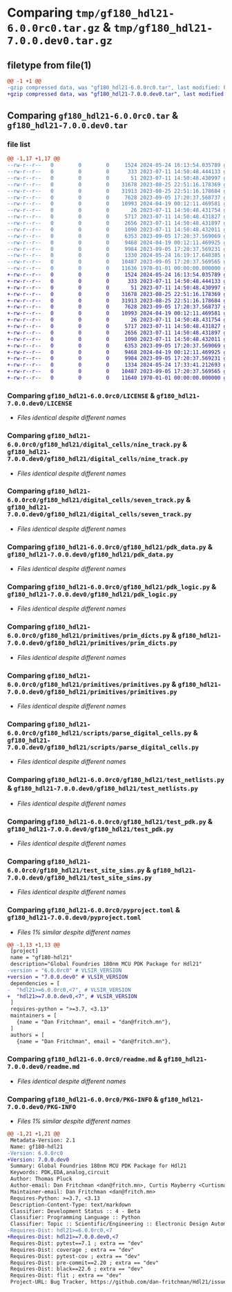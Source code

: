 # Comparing `tmp/gf180_hdl21-6.0.0rc0.tar.gz` & `tmp/gf180_hdl21-7.0.0.dev0.tar.gz`

## filetype from file(1)

```diff
@@ -1 +1 @@
-gzip compressed data, was "gf180_hdl21-6.0.0rc0.tar", last modified: Fri Jan  1 00:00:00 2016, max compression
+gzip compressed data, was "gf180_hdl21-7.0.0.dev0.tar", last modified: Fri Jan  1 00:00:00 2016, max compression
```

## Comparing `gf180_hdl21-6.0.0rc0.tar` & `gf180_hdl21-7.0.0.dev0.tar`

### file list

```diff
@@ -1,17 +1,17 @@
--rw-r--r--   0        0        0     1524 2024-05-24 16:13:54.035789 gf180_hdl21-6.0.0rc0/LICENSE
--rw-r--r--   0        0        0      333 2023-07-11 14:50:48.444133 gf180_hdl21-6.0.0rc0/gf180_hdl21/__init__.py
--rw-r--r--   0        0        0       51 2023-07-11 14:50:48.430997 gf180_hdl21-6.0.0rc0/gf180_hdl21/digital_cells/__init__.py
--rw-r--r--   0        0        0    31678 2023-08-25 22:51:16.178369 gf180_hdl21-6.0.0rc0/gf180_hdl21/digital_cells/nine_track.py
--rw-r--r--   0        0        0    31913 2023-08-25 22:51:16.178684 gf180_hdl21-6.0.0rc0/gf180_hdl21/digital_cells/seven_track.py
--rw-r--r--   0        0        0     7628 2023-09-05 17:20:37.568737 gf180_hdl21-6.0.0rc0/gf180_hdl21/pdk_data.py
--rw-r--r--   0        0        0    10993 2024-04-19 00:12:11.469581 gf180_hdl21-6.0.0rc0/gf180_hdl21/pdk_logic.py
--rw-r--r--   0        0        0       26 2023-07-11 14:50:48.431754 gf180_hdl21-6.0.0rc0/gf180_hdl21/primitives/__init__.py
--rw-r--r--   0        0        0     5717 2023-07-11 14:50:48.431827 gf180_hdl21-6.0.0rc0/gf180_hdl21/primitives/prim_dicts.py
--rw-r--r--   0        0        0     2656 2023-07-11 14:50:48.431897 gf180_hdl21-6.0.0rc0/gf180_hdl21/primitives/primitives.py
--rw-r--r--   0        0        0     1090 2023-07-11 14:50:48.432011 gf180_hdl21-6.0.0rc0/gf180_hdl21/scripts/parse_digital_cells.py
--rw-r--r--   0        0        0     6353 2023-09-05 17:20:37.569069 gf180_hdl21-6.0.0rc0/gf180_hdl21/test_netlists.py
--rw-r--r--   0        0        0     9468 2024-04-19 00:12:11.469925 gf180_hdl21-6.0.0rc0/gf180_hdl21/test_pdk.py
--rw-r--r--   0        0        0     9984 2023-09-05 17:20:37.569231 gf180_hdl21-6.0.0rc0/gf180_hdl21/test_site_sims.py
--rw-r--r--   0        0        0     1330 2024-05-24 16:19:17.640385 gf180_hdl21-6.0.0rc0/pyproject.toml
--rw-r--r--   0        0        0    10487 2023-09-05 17:20:37.569565 gf180_hdl21-6.0.0rc0/readme.md
--rw-r--r--   0        0        0    11636 1970-01-01 00:00:00.000000 gf180_hdl21-6.0.0rc0/PKG-INFO
+-rw-r--r--   0        0        0     1524 2024-05-24 16:13:54.035789 gf180_hdl21-7.0.0.dev0/LICENSE
+-rw-r--r--   0        0        0      333 2023-07-11 14:50:48.444133 gf180_hdl21-7.0.0.dev0/gf180_hdl21/__init__.py
+-rw-r--r--   0        0        0       51 2023-07-11 14:50:48.430997 gf180_hdl21-7.0.0.dev0/gf180_hdl21/digital_cells/__init__.py
+-rw-r--r--   0        0        0    31678 2023-08-25 22:51:16.178369 gf180_hdl21-7.0.0.dev0/gf180_hdl21/digital_cells/nine_track.py
+-rw-r--r--   0        0        0    31913 2023-08-25 22:51:16.178684 gf180_hdl21-7.0.0.dev0/gf180_hdl21/digital_cells/seven_track.py
+-rw-r--r--   0        0        0     7628 2023-09-05 17:20:37.568737 gf180_hdl21-7.0.0.dev0/gf180_hdl21/pdk_data.py
+-rw-r--r--   0        0        0    10993 2024-04-19 00:12:11.469581 gf180_hdl21-7.0.0.dev0/gf180_hdl21/pdk_logic.py
+-rw-r--r--   0        0        0       26 2023-07-11 14:50:48.431754 gf180_hdl21-7.0.0.dev0/gf180_hdl21/primitives/__init__.py
+-rw-r--r--   0        0        0     5717 2023-07-11 14:50:48.431827 gf180_hdl21-7.0.0.dev0/gf180_hdl21/primitives/prim_dicts.py
+-rw-r--r--   0        0        0     2656 2023-07-11 14:50:48.431897 gf180_hdl21-7.0.0.dev0/gf180_hdl21/primitives/primitives.py
+-rw-r--r--   0        0        0     1090 2023-07-11 14:50:48.432011 gf180_hdl21-7.0.0.dev0/gf180_hdl21/scripts/parse_digital_cells.py
+-rw-r--r--   0        0        0     6353 2023-09-05 17:20:37.569069 gf180_hdl21-7.0.0.dev0/gf180_hdl21/test_netlists.py
+-rw-r--r--   0        0        0     9468 2024-04-19 00:12:11.469925 gf180_hdl21-7.0.0.dev0/gf180_hdl21/test_pdk.py
+-rw-r--r--   0        0        0     9984 2023-09-05 17:20:37.569231 gf180_hdl21-7.0.0.dev0/gf180_hdl21/test_site_sims.py
+-rw-r--r--   0        0        0     1334 2024-05-24 17:33:41.212693 gf180_hdl21-7.0.0.dev0/pyproject.toml
+-rw-r--r--   0        0        0    10487 2023-09-05 17:20:37.569565 gf180_hdl21-7.0.0.dev0/readme.md
+-rw-r--r--   0        0        0    11640 1970-01-01 00:00:00.000000 gf180_hdl21-7.0.0.dev0/PKG-INFO
```

### Comparing `gf180_hdl21-6.0.0rc0/LICENSE` & `gf180_hdl21-7.0.0.dev0/LICENSE`

 * *Files identical despite different names*

### Comparing `gf180_hdl21-6.0.0rc0/gf180_hdl21/digital_cells/nine_track.py` & `gf180_hdl21-7.0.0.dev0/gf180_hdl21/digital_cells/nine_track.py`

 * *Files identical despite different names*

### Comparing `gf180_hdl21-6.0.0rc0/gf180_hdl21/digital_cells/seven_track.py` & `gf180_hdl21-7.0.0.dev0/gf180_hdl21/digital_cells/seven_track.py`

 * *Files identical despite different names*

### Comparing `gf180_hdl21-6.0.0rc0/gf180_hdl21/pdk_data.py` & `gf180_hdl21-7.0.0.dev0/gf180_hdl21/pdk_data.py`

 * *Files identical despite different names*

### Comparing `gf180_hdl21-6.0.0rc0/gf180_hdl21/pdk_logic.py` & `gf180_hdl21-7.0.0.dev0/gf180_hdl21/pdk_logic.py`

 * *Files identical despite different names*

### Comparing `gf180_hdl21-6.0.0rc0/gf180_hdl21/primitives/prim_dicts.py` & `gf180_hdl21-7.0.0.dev0/gf180_hdl21/primitives/prim_dicts.py`

 * *Files identical despite different names*

### Comparing `gf180_hdl21-6.0.0rc0/gf180_hdl21/primitives/primitives.py` & `gf180_hdl21-7.0.0.dev0/gf180_hdl21/primitives/primitives.py`

 * *Files identical despite different names*

### Comparing `gf180_hdl21-6.0.0rc0/gf180_hdl21/scripts/parse_digital_cells.py` & `gf180_hdl21-7.0.0.dev0/gf180_hdl21/scripts/parse_digital_cells.py`

 * *Files identical despite different names*

### Comparing `gf180_hdl21-6.0.0rc0/gf180_hdl21/test_netlists.py` & `gf180_hdl21-7.0.0.dev0/gf180_hdl21/test_netlists.py`

 * *Files identical despite different names*

### Comparing `gf180_hdl21-6.0.0rc0/gf180_hdl21/test_pdk.py` & `gf180_hdl21-7.0.0.dev0/gf180_hdl21/test_pdk.py`

 * *Files identical despite different names*

### Comparing `gf180_hdl21-6.0.0rc0/gf180_hdl21/test_site_sims.py` & `gf180_hdl21-7.0.0.dev0/gf180_hdl21/test_site_sims.py`

 * *Files identical despite different names*

### Comparing `gf180_hdl21-6.0.0rc0/pyproject.toml` & `gf180_hdl21-7.0.0.dev0/pyproject.toml`

 * *Files 1% similar despite different names*

```diff
@@ -1,13 +1,13 @@
 [project]
 name = "gf180-hdl21"
 description="Global Foundries 180nm MCU PDK Package for Hdl21"
-version = "6.0.0rc0" # VLSIR_VERSION
+version = "7.0.0.dev0" # VLSIR_VERSION
 dependencies = [
-  "hdl21>=6.0.0rc0,<7", # VLSIR_VERSION
+  "hdl21>=7.0.0.dev0,<7", # VLSIR_VERSION
 ]
 requires-python = ">=3.7, <3.13"
 maintainers = [
   {name = "Dan Fritchman", email = "dan@fritch.mn"},
 ]
 authors = [
   {name = "Dan Fritchman", email = "dan@fritch.mn"},
```

### Comparing `gf180_hdl21-6.0.0rc0/readme.md` & `gf180_hdl21-7.0.0.dev0/readme.md`

 * *Files identical despite different names*

### Comparing `gf180_hdl21-6.0.0rc0/PKG-INFO` & `gf180_hdl21-7.0.0.dev0/PKG-INFO`

 * *Files 1% similar despite different names*

```diff
@@ -1,21 +1,21 @@
 Metadata-Version: 2.1
 Name: gf180-hdl21
-Version: 6.0.0rc0
+Version: 7.0.0.dev0
 Summary: Global Foundries 180nm MCU PDK Package for Hdl21
 Keywords: PDK,EDA,analog,circuit
 Author: Thomas Pluck
 Author-email: Dan Fritchman <dan@fritch.mn>, Curtis Mayberry <Curtisma3@gmail.com>
 Maintainer-email: Dan Fritchman <dan@fritch.mn>
 Requires-Python: >=3.7, <3.13
 Description-Content-Type: text/markdown
 Classifier: Development Status :: 4 - Beta
 Classifier: Programming Language :: Python
 Classifier: Topic :: Scientific/Engineering :: Electronic Design Automation (EDA)
-Requires-Dist: hdl21>=6.0.0rc0,<7
+Requires-Dist: hdl21>=7.0.0.dev0,<7
 Requires-Dist: pytest==7.1 ; extra == "dev"
 Requires-Dist: coverage ; extra == "dev"
 Requires-Dist: pytest-cov ; extra == "dev"
 Requires-Dist: pre-commit==2.20 ; extra == "dev"
 Requires-Dist: black==22.6 ; extra == "dev"
 Requires-Dist: flit ; extra == "dev"
 Project-URL: Bug Tracker, https://github.com/dan-fritchman/Hdl21/issues
```

